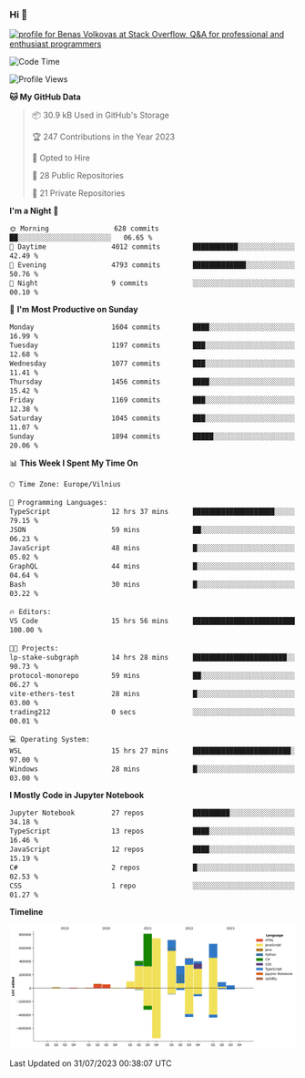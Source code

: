 ### Hi 👋
<a href="https://stackoverflow.com/users/14954249/benas-volkovas"><img src="https://stackoverflow.com/users/flair/14954249.png?theme=dark" width="208" height="58" alt="profile for Benas Volkovas at Stack Overflow, Q&amp;A for professional and enthusiast programmers" title="profile for Benas Volkovas at Stack Overflow, Q&amp;A for professional and enthusiast programmers"></a>

<!--START_SECTION:waka-->
![Code Time](http://img.shields.io/badge/Code%20Time-1%2C522%20hrs%2028%20mins-blue)

![Profile Views](http://img.shields.io/badge/Profile%20Views-0-blue)

**🐱 My GitHub Data** 

> 📦 30.9 kB Used in GitHub's Storage 
 > 
> 🏆 247 Contributions in the Year 2023
 > 
> 💼 Opted to Hire
 > 
> 📜 28 Public Repositories 
 > 
> 🔑 21 Private Repositories 
 > 
**I'm a Night 🦉** 

```text
🌞 Morning                628 commits         ██░░░░░░░░░░░░░░░░░░░░░░░   06.65 % 
🌆 Daytime                4012 commits        ███████████░░░░░░░░░░░░░░   42.49 % 
🌃 Evening                4793 commits        █████████████░░░░░░░░░░░░   50.76 % 
🌙 Night                  9 commits           ░░░░░░░░░░░░░░░░░░░░░░░░░   00.10 % 
```
📅 **I'm Most Productive on Sunday** 

```text
Monday                   1604 commits        ████░░░░░░░░░░░░░░░░░░░░░   16.99 % 
Tuesday                  1197 commits        ███░░░░░░░░░░░░░░░░░░░░░░   12.68 % 
Wednesday                1077 commits        ███░░░░░░░░░░░░░░░░░░░░░░   11.41 % 
Thursday                 1456 commits        ████░░░░░░░░░░░░░░░░░░░░░   15.42 % 
Friday                   1169 commits        ███░░░░░░░░░░░░░░░░░░░░░░   12.38 % 
Saturday                 1045 commits        ███░░░░░░░░░░░░░░░░░░░░░░   11.07 % 
Sunday                   1894 commits        █████░░░░░░░░░░░░░░░░░░░░   20.06 % 
```


📊 **This Week I Spent My Time On** 

```text
🕑︎ Time Zone: Europe/Vilnius

💬 Programming Languages: 
TypeScript               12 hrs 37 mins      ████████████████████░░░░░   79.15 % 
JSON                     59 mins             ██░░░░░░░░░░░░░░░░░░░░░░░   06.23 % 
JavaScript               48 mins             █░░░░░░░░░░░░░░░░░░░░░░░░   05.02 % 
GraphQL                  44 mins             █░░░░░░░░░░░░░░░░░░░░░░░░   04.64 % 
Bash                     30 mins             █░░░░░░░░░░░░░░░░░░░░░░░░   03.22 % 

🔥 Editors: 
VS Code                  15 hrs 56 mins      █████████████████████████   100.00 % 

🐱‍💻 Projects: 
lp-stake-subgraph        14 hrs 28 mins      ███████████████████████░░   90.73 % 
protocol-monorepo        59 mins             ██░░░░░░░░░░░░░░░░░░░░░░░   06.27 % 
vite-ethers-test         28 mins             █░░░░░░░░░░░░░░░░░░░░░░░░   03.00 % 
trading212               0 secs              ░░░░░░░░░░░░░░░░░░░░░░░░░   00.01 % 

💻 Operating System: 
WSL                      15 hrs 27 mins      ████████████████████████░   97.00 % 
Windows                  28 mins             █░░░░░░░░░░░░░░░░░░░░░░░░   03.00 % 
```

**I Mostly Code in Jupyter Notebook** 

```text
Jupyter Notebook         27 repos            █████████░░░░░░░░░░░░░░░░   34.18 % 
TypeScript               13 repos            ████░░░░░░░░░░░░░░░░░░░░░   16.46 % 
JavaScript               12 repos            ████░░░░░░░░░░░░░░░░░░░░░   15.19 % 
C#                       2 repos             █░░░░░░░░░░░░░░░░░░░░░░░░   02.53 % 
CSS                      1 repo              ░░░░░░░░░░░░░░░░░░░░░░░░░   01.27 % 
```



**Timeline**

![Lines of Code chart](https://raw.githubusercontent.com/BenasVolkovas/BenasVolkovas/main/assets/bar_graph.png)


 Last Updated on 31/07/2023 00:38:07 UTC
<!--END_SECTION:waka-->
